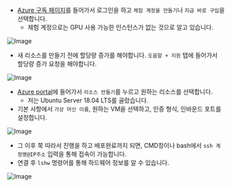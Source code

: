 - [Azure 구독 페이지](https://azure.microsoft.com/ko-kr/free/?WT.mc_id=A261C142F)를 들어가서 로그인을 하고 `체험 계정을 만들기`나 `지금 바로 구입`을 선택합니다. 
  - 체험 계정으로는 GPU 사용 가능한 인스턴스가 없는 것으로 알고 있습니다.
  
![Image](https://i.imgur.com/L0uwkLR.png)

- 새 리소스를 만들기 전에 할당량 증가를 해야합니다. `도움말 + 지원` 탭에 들어가서 할당량 증가 요청을 해야합니다.

![Image](https://i.imgur.com/QxO9i5u.png)

- [Azure portal](https://portal.azure.com/#home)에 들어가서 `리소스 만들기`를 누르고 원하는 리소스를 선택합니다.
  - 저는 Ubuntu Server 18.04 LTS를 골랐습니다.
- 기본 사항에서 `가상 머신 이름`, 원하는 VM을 선택하고, 인증 형식, 인바운드 포트를 설정합니다.
  
![Image](https://i.imgur.com/BX8hAPr.png)

- 그 이후 쭉 따라서 진행을 하고 배포완료까지 되면, CMD창이나 bash에서 `ssh 계정명@IP주소` 입력을 통해 접속이 가능합니다.
- 연결 후 `lshw` 명령어를 통해 하드웨어 정보를 알 수 있습니다.

![Image](https://i.imgur.com/vykunqu.png)